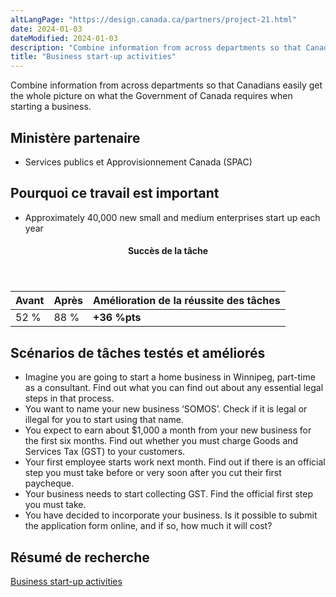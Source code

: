 ```yaml
---
altLangPage: "https://design.canada.ca/partners/project-21.html"
date: 2024-01-03
dateModified: 2024-01-03
description: "Combine information from across departments so that Canadians easily get the whole picture on what the Government of Canada requires when starting a business."
title: "Business start-up activities"
---
```

<p>Combine information from across departments so that Canadians easily get the whole picture on what the Government of Canada requires when starting a business.</p>
<h2>Ministère partenaire</h2>
<ul>
  <li>Services publics et Approvisionnement Canada (SPAC)</li>
</ul>
<h2>Pourquoi ce travail est important</h2>
<ul>
  <li>Approximately 40,000 new small and medium enterprises start up each year</li>
</ul>
<div class="row mrgn-tp-lg mrgn-bttm-lg">
  <div class="col-md-8">
    <div class="panel panel-success">
      <header class="panel-heading">
        <h4 class="panel-title text-center">Succès de la tâche</h4>
      </header>
      <table class="table">
        <thead>
          <tr style="">
            <th scope="col" class="col-md-3">Avant</th>
            <th scope="col" class="col-md-3">Après</th>
            <th scope="col" class="col-md-6">Amélioration de la réussite des tâches</th>
          </tr>
        </thead>
        <tbody>
          <tr>
            <td class="table-smnum">52&nbsp;%</td>
            <td class="table-smnum">88&nbsp;%</td>
            <td class="table-smnum"><span class="text-success"><strong>+36&nbsp;%pts</strong></span></td>
          </tr>
        </tbody>
      </table>
    </div>
  </div>
</div>
<h2>Scénarios de tâches testés et améliorés</h2>
<ul class="lst-spcd">
  <li>Imagine you are going to start a home business in Winnipeg, part-time as a consultant. Find out what you can find out about any essential legal steps in that process.</li>
  <li>You want to name your new business
    ‘SOMOS’. Check if it is legal or illegal for you to start using that name.</li>
  <li>You expect to earn about
    $1,000 a month from your new business for the first six months. Find out whether you must charge
    Goods and Services Tax (GST) to your customers.</li>
  <li>Your first employee starts work next month. Find out if there is an official step you must take before or very soon after you cut their first paycheque.</li>
  <li>Your business needs to start collecting
    GST. Find the official first step you must take.</li>
  <li>You have decided to incorporate your business. Is it possible to submit the application form online, and if so, how much it will cost?</li>
</ul>
<h2>Résumé de recherche</h2>
<p><a href="https://blog.canada.ca/2018/02/20/Starting_a_business.html">Business start-up activities</a></p>
